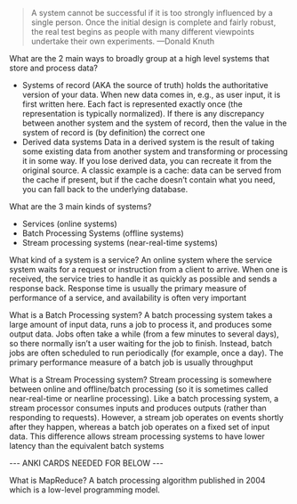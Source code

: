 >A system cannot be successful if it is too strongly influenced by a single person. Once the initial design is complete and fairly robust, the real test begins as people with many different viewpoints undertake their own experiments.
>—Donald Knuth

What are the 2 main ways to broadly group at a high level systems that store and process data?
- Systems of record
	(AKA the source of truth)
	holds the authoritative version of your data. When new data comes in, e.g., as user input, it is first written here.  Each fact is represented exactly once (the representation is typically normalized).   If there is any discrepancy between another system and the system of record,   then the value in the system of record is (by definition) the correct one
- Derived data systems
	Data in a derived system is the result of taking some existing data from another system and transforming or processing it in some way. If you lose derived data, you can recreate it from the original source. A classic example is a cache: data can be served from the cache if present, but if the cache doesn’t contain what you need, you can fall back to the underlying database.

What are the 3 main kinds of systems?
- Services (online systems)
- Batch Processing Systems (offline systems)
- Stream processing systems (near-real-time systems)

What kind of a system is a service?
An online system where the service system waits for a request or instruction from a client to arrive. When one is received, the service tries to handle it as quickly as possible and sends a response back. Response time is usually the primary measure of performance of a service, and availability is often very important

What is a Batch Processing system?
A batch processing system takes a large amount of input data, runs a job to process it, and produces some output data. Jobs often take a while (from a few minutes to several days), so there normally isn’t a user waiting for the job to finish. Instead, batch jobs are often scheduled to run periodically (for example, once a day). The primary performance measure of a batch job is usually throughput

What is a Stream Processing system?
Stream processing is somewhere between online and offline/batch processing (so it is sometimes called near-real-time or nearline processing). Like a batch processing system, a stream processor consumes inputs and produces outputs (rather than responding to requests). However, a stream job operates on events shortly after they happen, whereas a batch job operates on a fixed set of input data. This difference allows stream processing systems to have lower latency than the equivalent batch systems

--- ANKI CARDS NEEDED FOR BELOW ---

What is MapReduce?
A batch processing algorithm published in 2004 which is a low-level programming model.